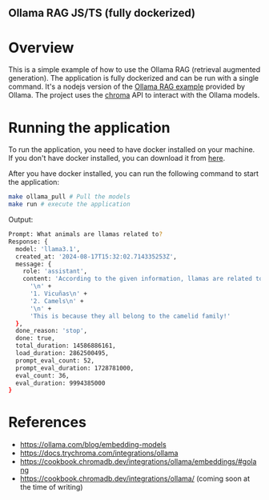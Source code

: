 ## Ollama RAG JS/TS (fully dockerized)

# Overview
This is a simple example of how to use the Ollama RAG (retrieval augmented generation). The application is fully dockerized and can be run with a single command.
It's a nodejs version of the [Ollama RAG example](https://ollama.com/blog/embedding-models) provided by Ollama.
The project uses the [chroma](https://chroma.ollama.com/) API to interact with the Ollama models.

# Running the application
To run the application, you need to have docker installed on your machine. If you don't have docker installed, you can download it from [here](https://docs.docker.com/get-docker/).

After you have docker installed, you can run the following command to start the application:
```bash
make ollama_pull # Pull the models
make run # execute the application
```

Output:

```bash
Prompt: What animals are llamas related to?
Response: {
  model: 'llama3.1',
  created_at: '2024-08-17T15:32:02.714335253Z',
  message: {
    role: 'assistant',
    content: 'According to the given information, llamas are related to:\n' +
      '\n' +
      '1. Vicuñas\n' +
      '2. Camels\n' +
      '\n' +
      'This is because they all belong to the camelid family!'
  },
  done_reason: 'stop',
  done: true,
  total_duration: 14586886161,
  load_duration: 2862500495,
  prompt_eval_count: 52,
  prompt_eval_duration: 1728781000,
  eval_count: 36,
  eval_duration: 9994385000
}
```

# References
* https://ollama.com/blog/embedding-models
* https://docs.trychroma.com/integrations/ollama
* https://cookbook.chromadb.dev/integrations/ollama/embeddings/#golang
* https://cookbook.chromadb.dev/integrations/ollama/ (coming soon at the time of writing)
